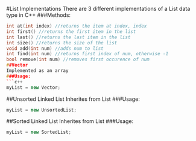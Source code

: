 #List Implementations
There are 3 different implementations of a List data type in C++
###Methods:
```c++
int at(int index) //returns the item at index, index
int first() //returns the first item in the list
int last() //returns the last item in the list
int size() //returns the size of the list
void add(int num) //adds num to list
int find(int num) //returns first index of num, otherwise -1
bool remove(int num) //removes first occurence of num
##Vector
Implemented as an array
###Usage:
```c++
myList = new Vector;
```
##Unsorted Linked List
Inherites from List
###Usage:
```c++
myList = new UnsortedList;
```
##Sorted Linked List
Inherites from List
###Usage:
```c++
myList = new SortedList;
```
